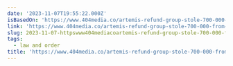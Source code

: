 ```yaml
---
date: '2023-11-07T19:55:22.000Z'
isBasedOn: 'https://www.404media.co/artemis-refund-group-stole-700-000-from-amazon/'
link: 'https://www.404media.co/artemis-refund-group-stole-700-000-from-amazon/'
slug: 2023-11-07-httpswww404mediacoartemis-refund-group-stole-700-000-from-amazon
tags:
  - law and order
title: 'https://www.404media.co/artemis-refund-group-stole-700-000-from-amazon/'
---
```


